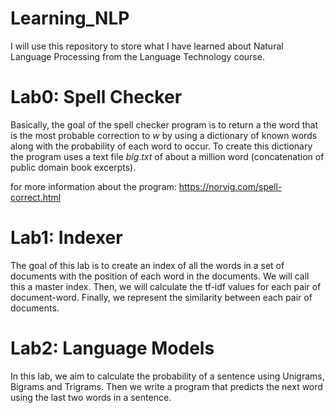 # Learning_NLP
I will use this repository to store what I have learned about Natural Language Processing from the Language Technology course.

# Lab0: Spell Checker
Basically, the goal of the spell checker program is to return a the word that is the most probable correction to $w$ by using a dictionary of known words along with the probability of each word to occur. To create this dictionary the program uses a text file $big.txt$ of about a million word (concatenation of public domain book excerpts).

for more information about the program:
https://norvig.com/spell-correct.html

# Lab1: Indexer
The goal of this lab is to create an index of all the words in a set of documents with the position of each word in the documents. We will call this a master index. Then, we will calculate the tf-idf values for each pair of document-word. Finally, we represent the similarity between each pair of documents.

# Lab2: Language Models
In this lab, we aim to calculate the probability of a sentence using Unigrams, Bigrams and Trigrams. Then we write a program that predicts the next word using the last two words in a sentence.
